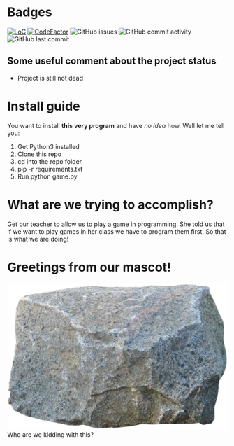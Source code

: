 # Badges
[![LoC](https://tokei.rs/b1/github/satcom886/python_stuff?category=code)](https://github.com/satcom886/python_stuff)
[![CodeFactor](https://www.codefactor.io/repository/github/satcom886/python_stuff/badge)](https://www.codefactor.io/repository/github/satcom886/python_stuff)
![GitHub issues](https://img.shields.io/github/issues-raw/satcom886/python_stuff.svg)
![GitHub commit activity](https://img.shields.io/github/commit-activity/w/satcom886/python_stuff.svg)
![GitHub last commit](https://img.shields.io/github/last-commit/satcom886/python_stuff.svg)

## Some useful comment about the project status
 * Project is still not dead

# Install guide
You want to install **this very program** and have *no idea* how. Well let me tell you:

1. Get Python3 installed
1. Clone this repo
1. cd into the repo folder
1. pip -r requirements.txt
1. Run python game.py

# What are we trying to accomplish?
Get our teacher to allow us to play a game in programming.
She told us that if we want to play games in her class we have to program them first.
So that is what we are doing!

# Greetings from our mascot!
![Our mascot](Resources/rock0.png)
Who are we kidding with this?
